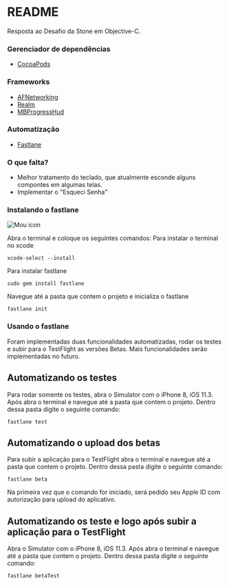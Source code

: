 # README #

Resposta ao Desafio da Stone em Objective-C. 

### Gerenciador de dependências ###

* [CocoaPods](https://cocoapods.org/)

### Frameworks ###

* [AFNetworking](https://github.com/AFNetworking/AFNetworking)
* [Realm](https://realm.io)
* [MBProgressHud](https://github.com/jdg/MBProgressHUD)

### Automatização ###

* [Fastlane](https://fastlane.tools)

### O que falta? ###

* Melhor tratamento do teclado, que atualmente esconde alguns compontes em algumas telas.
* Implementar o "Esqueci Senha"


### Instalando o fastlane

![Mou icon](https://fastlane.tools/assets/img/logo-desktop-large.png)

Abra o terminal e coloque os seguintes comandos:
Para instalar o terminal no xcode
```
xcode-select --install
```

Para instalar fastlane
```
sudo gem install fastlane
```

Navegue até a pasta que contem o projeto e inicializa o fastlane
```
fastlane init
```

### Usando o fastlane

Foram implementadas duas funcionalidades automatizadas, rodar os testes e subir para o TestFlight as versões Betas. Mais funcionalidades serão implementadas no futuro. 

## Automatizando os testes

Para rodar somente os testes, abra o Simulator com o iPhone 8, iOS 11.3. Após abra o terminal e navegue até a pasta que contem o projeto. Dentro dessa pasta digite o seguinte comando: 

```
fastlane test
```

## Automatizando o upload dos betas

Para subir a aplicação para o TestFlight abra o terminal e navegue até a pasta que contem o projeto. Dentro dessa pasta digite o seguinte comando: 

```
fastlane beta
```

Na primeira vez que o comando for iniciado, será pedido seu Apple ID com autorização para upload do aplicativo.  

## Automatizando os teste e logo após subir a aplicação para o TestFlight

Abra o Simulator com o iPhone 8, iOS 11.3. Após abra o terminal e navegue até a pasta que contem o projeto. Dentro dessa pasta digite o seguinte comando: 

```
fastlane betaTest
```
